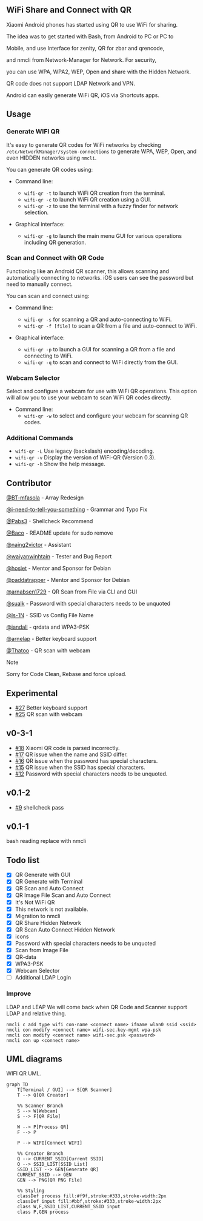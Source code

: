 
  ## WiFi Share and Connect with QR

 Xiaomi Android phones has started using QR to use WiFi for sharing.
 
 The idea was to get started with Bash, from Android to PC or PC to
 
 Mobile, and use Interface for zenity, QR for zbar and qrencode,
 
 and nmcli from Network-Manager for Network. For security,
 
 you can use WPA, WPA2, WEP, Open and share with the Hidden Network.
 
 QR code does not support LDAP Network and VPN.
 
 Android can easily generate WiFi QR, iOS via Shortcuts apps.


## Usage

### Generate WIFI QR

It's easy to generate QR codes for WiFi networks by checking `/etc/NetworkManager/system-connections` to generate WPA, WEP, Open, and even HIDDEN networks using `nmcli`.

You can generate QR codes using:

-   Command line:
    
    -   `wifi-qr -t` to launch WiFi QR creation from the terminal.
    -   `wifi-qr -c` to launch WiFi QR creation using a GUI.
    -   `wifi-qr -z` to use the terminal with a fuzzy finder for network selection.
-   Graphical interface:
    
    -   `wifi-qr -g` to launch the main menu GUI for various operations including QR generation.

### Scan and Connect with QR Code

Functioning like an Android QR scanner, this allows scanning and automatically connecting to networks. iOS users can see the password but need to manually connect.

You can scan and connect using:

-   Command line:
    
    -   `wifi-qr -s` for scanning a QR and auto-connecting to WiFi.
    -   `wifi-qr -f [file]` to scan a QR from a file and auto-connect to WiFi.
-   Graphical interface:
    
    -   `wifi-qr -p` to launch a GUI for scanning a QR from a file and connecting to WiFi.
    -   `wifi-qr -q` to scan and connect to WiFi directly from the GUI.

### Webcam Selector

Select and configure a webcam for use with WiFi QR operations. This option will allow you to use your webcam to scan WiFi QR codes directly.

-   Command line:
    -   `wifi-qr -w` to select and configure your webcam for scanning QR codes.

### Additional Commands

-   `wifi-qr -L` Use legacy (backslash) encoding/decoding.
-   `wifi-qr -v` Display the version of WiFi-QR (Version 0.3).
-   `wifi-qr -h` Show the help message.


## Contributor

[@BT-mfasola](https://github.com/BT-mfasola "Matt") - Array Redesign

[@i-need-to-tell-you-something](https://github.com/i-need-to-tell-you-something "i-need-to-tell-you-something") - Grammar and Typo Fix

[@Pabs3](https://github.com/Pabs3 "Paul Wise") - Shellcheck Recommend

[@Baco](https://github.com/Baco "Dionisio E Alonso") - README update for sudo remove

[@naing2victor](https://github.com/naing2victor "Naing Naing Htun") - Assistant

[@waiyanwinhtain](https://github.com/waiyanwinhtain "wai yan win htain") - Tester and Bug Report

[@hosiet](https://github.com/hosiet "Boyuan Yang") - Mentor and Sponsor for Debian

[@paddatrapper](https://github.com/paddatrapper "Kyle Robbertze") - Mentor and Sponsor for Debian

[@arnabsen1729](https://github.com/arnabsen1729 "Arnab Sen") - QR Scan from File via CLI and GUI

[@sualk](https://github.com/sualk "sualk") - Password with special characters needs to be unquoted

[@ls-1N](https://github.com/ls-1N "ls-1N") - SSID vs Config File Name

[@iandall](https://github.com/iandall "Ian Dall") - qrdata and WPA3-PSK

[@arnelap](https://github.com/arnelap "Arne Lap") - Better keyboard support

[@Thatoo](https://github.com/Thatoo) - QR scan with webcam


> [!NOTE]
> Sorry for Code Clean, Rebase and force upload.

## Experimental

- [#27](/../../issues/27) Better keyboard support
- [#25](/../../issues/25) QR scan with webcam

## v0-3-1 
  
- [#18](/../../issues/18) Xiaomi QR code is parsed incorrectly.
- [#17](/../../issues/17) QR issue when the name and SSID differ.
- [#16](/../../issues/16) QR issue when the password has special characters.
- [#15](/../../issues/15) QR issue when the SSID has special characters.
- [#12](/../../issues/12) Password with special characters needs to be unquoted.
  
## v0.1-2 
- [#9](/../../issues/9) shellcheck pass


## v0.1-1 
bash reading replace with nmcli

## Todo list
- [x] QR Generate with GUI
- [x] QR Generate with Terminal 
- [x] QR Scan and Auto Connect
- [x] QR Image File Scan and Auto Connect
- [x] It's Not WiFi QR
- [x] This network is not available. 
- [x] Migration to nmcli
- [x] QR Share Hidden Network
- [x] QR Scan Auto Connect Hidden Network
- [x] icons
- [x] Password with special characters needs to be unquoted
- [x] Scan from Image File
- [x] QR-data
- [x] WPA3-PSK
- [x] Webcam Selector
- [ ] Additional LDAP Login

###  Improve
  LDAP and LEAP
  We will come back when QR Code and Scanner support LDAP and relative thing.
 

```
nmcli c add type wifi con-name <connect name> ifname wlan0 ssid <ssid>
nmcli con modify <connect name> wifi-sec.key-mgmt wpa-psk
nmcli con modify <connect name> wifi-sec.psk <password> 
nmcli con up <connect name>
```

## UML diagrams

WIFI QR UML.

```mermaid
graph TD
    T[Terminal / GUI] --> S[QR Scanner]
    T --> Q[QR Creator]
    
    %% Scanner Branch
    S --> W[Webcam]
    S --> F[QR File]
    
    W --> P[Process QR]
    F --> P
   
    P --> WIFI[Connect WIFI]
    
    %% Creator Branch
    Q --> CURRENT_SSID[Current SSID]
    Q --> SSID_LIST[SSID List]
    SSID_LIST --> GEN[Generate QR]
    CURRENT_SSID --> GEN
    GEN --> PNG[QR PNG File]
    
    %% Styling
    classDef process fill:#f9f,stroke:#333,stroke-width:2px
    classDef input fill:#bbf,stroke:#333,stroke-width:2px
    class W,F,SSID_LIST,CURRENT_SSID input
    class P,GEN process
```


